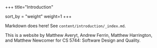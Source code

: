 +++
title="Introduction"

sort_by = "weight"
weight=1
+++

Markdown does here! See `content/introduction/_index.md`.

This is a website by Matthew Averyt, Andrew Ferrin, Matthew Harrington, and Matthew Newcomer for CS 5744: Software Design and Quality.


